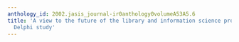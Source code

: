 ```yaml
---
anthology_id: 2002.jasis_journal-ir0anthology0volumeA53A5.6
title: 'A view to the future of the library and information science profession: A
  Delphi study'
---
```

